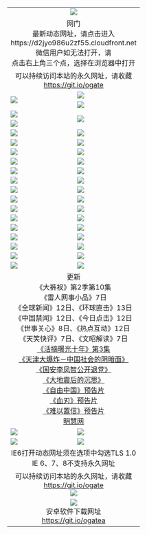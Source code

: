 ﻿<table>
  <tr></tr>
  <tr><td colspan=2 align=center><img src="https://cloud.githubusercontent.com/assets/11880933/13434984/f430fae2-e012-11e5-814f-c2df1e82b247.jpg" /></td></tr>
  <tr><td colspan=2 align=center>网门<br>最新动态网址，请点击进入
<br>https://d2jyo986u2zf55.cloudfront.net
    <br>微信用户如无法打开，请<br>点击右上角三个点，选择在浏览器中打开</td>
  </tr>
  <tr>
    <td colspan=2 align=center>可以持续访问本站的永久网址，请收藏<br/><a href="https://git.io/ogate" target="_blank">https://git.io/ogate</a></td>
  </tr>
  <tr>
    <td rowspan=2><a href="https://d2jyo986u2zf55.cloudfront.net/ogUP.aspx?name=11DKC.mp4&count=T:2,2:10,1:16&from=github" target="_blank"><img src="https://cloud.githubusercontent.com/assets/11880933/13720229/398b781e-e83e-11e5-939a-61d262e10cd7.jpg" /></a></td> 
    <td><div><a href="https://d2jyo986u2zf55.cloudfront.net/ogUP.aspx?name=LRWS.mp4&count=7B:9,6B:44,5A:10,5B:35,4A:14,4B:19,3A:10,3B:26,2A:16,2B:21,1A:23,1B:29&current=7B:9" target="_blank"><img src="https://cloud.githubusercontent.com/assets/11880933/13720232/48ae8ffc-e83e-11e5-8957-1a8c5558dd3f.jpg" /></a></td>
   </tr>
  <tr>
    <td><a href="https://d2jyo986u2zf55.cloudfront.net/ogNiceVedio.aspx" target="_blank"><img src="https://cloud.githubusercontent.com/assets/11880933/13722375/2f085b92-e87e-11e5-9089-eaa063a04eed.jpg" /></a></td>
  </tr>
  <tr>
    <td><a href="https://d2jyo986u2zf55.cloudfront.net/ogUP.aspx?name=JQR.mp4&count=2" target="_blank"><img src="https://cloud.githubusercontent.com/assets/11880933/13720243/d4e40362-e83e-11e5-86d6-81baf060a500.jpg" /></a></td>   
    <td rowspan=2><a href="https://d2jyo986u2zf55.cloudfront.net/ogUP.aspx?name=JP.mp4&count=9" target="_blank"><img src="https://cloud.githubusercontent.com/assets/11880933/13720246/da02d6fc-e83e-11e5-95fe-86ad08d9e39f.jpg" /></td>
  </tr>
  <tr>
    <td><a href="https://d2jyo986u2zf55.cloudfront.net/ogUP.aspx?name=WH.mp4" target="_blank"><img src="https://cloud.githubusercontent.com/assets/11880933/13720248/dff9f072-e83e-11e5-806d-d58f9b2bba74.jpg" /></a></td>
  </tr>
  <tr>
    <td><a href="https://d2jyo986u2zf55.cloudfront.net/ogUP.aspx?name=SSZJ.mp4&count=480P:9,S:3" target="_blank"><img src="https://cloud.githubusercontent.com/assets/11880933/13720256/15875644-e83f-11e5-864d-8661b2bd3e61.jpg" /></a></td>
    <td><a href="https://d2jyo986u2zf55.cloudfront.net/ogUP.aspx?name=ZY.mp4&count=2015:16" target="_blank"><img src="https://cloud.githubusercontent.com/assets/11880933/13720257/19d27616-e83f-11e5-97cb-03f7d81d315f.jpg" /></a</td>
  </tr>
  <tr>
    <td><a href="https://d2jyo986u2zf55.cloudfront.net/ogUP.aspx?name=XTFY.mp4&count=B:2,A:24" target="_blank"><img src="https://cloud.githubusercontent.com/assets/11880933/13720258/1ed5660a-e83f-11e5-9a34-0840f298cc0c.jpg" /></a></td>
    <td><a href="https://d2jyo986u2zf55.cloudfront.net/ogUP.aspx?name=1XQK.mp4&count=13" target="_blank"><img src="https://cloud.githubusercontent.com/assets/11880933/13720268/543e2ce6-e83f-11e5-8426-87e8aac8be05.jpg" /></a</td>
  </tr>
  <tr>
    <td><a href="https://d2jyo986u2zf55.cloudfront.net/ogUP.aspx?name=1LYF.mp4&count=2" target="_blank"><img src="https://cloud.githubusercontent.com/assets/11880933/13720279/6f16eb48-e83f-11e5-9556-90e9d1e24d09.jpg" /></a></td>
    <td><a href="https://d2jyo986u2zf55.cloudfront.net/ogUP.aspx?name=1ZGC.mp4&count=6" target="_blank"><img src="https://cloud.githubusercontent.com/assets/11880933/13720281/7e0c9044-e83f-11e5-915d-d63d593fef21.jpg" /></a></td>
  </tr>
  <tr>
    <td><a href="https://d2jyo986u2zf55.cloudfront.net/ogUP.aspx?name=1ZKM.mp4&count=3&current=3" target="_blank"><img src="https://cloud.githubusercontent.com/assets/11880933/13720283/858f1954-e83f-11e5-800b-94708d4ce09e.jpg" /></a></td>  
    <td><a href="https://d2jyo986u2zf55.cloudfront.net/ogUP.aspx?name=1WWY.mp4&count=6&current=6" target="_blank"><img src="https://cloud.githubusercontent.com/assets/11880933/13720286/8fb0ffa6-e83f-11e5-8873-bfd1abd9ad97.jpg" /></a></td>
  </tr>
  <tr>
    <td><a href="https://d2jyo986u2zf55.cloudfront.net/ogUP.aspx?name=10JGY.mp4&count=3" target="_blank"><img src="https://cloud.githubusercontent.com/assets/11880933/13720287/99e41986-e83f-11e5-9be2-70cc7ff44cf6.jpg" /></a></td>
    <td><a href="https://d2jyo986u2zf55.cloudfront.net/ogUP.aspx?name=10CYS.mp4&count=2" target="_blank"><img src="https://cloud.githubusercontent.com/assets/11880933/13720292/a531a128-e83f-11e5-88ec-42f8d394e971.jpg" /></a></td>
  </tr>
  <tr>
    <td><a href="https://d2jyo986u2zf55.cloudfront.net/ogUP.aspx?name=4SQQ.mp4&list=4SQQ" target="_blank"><img src="https://cloud.githubusercontent.com/assets/11880933/13720313/58ed0734-e840-11e5-8924-2fa159a25712.jpg"/></a></td>
    <td><a href="https://d2jyo986u2zf55.cloudfront.net/ogUP.aspx?name=4SHQ.mp4&list=4SHQ" target="_blank"><img src="https://cloud.githubusercontent.com/assets/11880933/13720316/5fa51058-e840-11e5-874b-88ac4c55f722.jpg"/></a></td>
  </tr>
  <tr>
    <td><a href="https://d2jyo986u2zf55.cloudfront.net/ogUP.aspx?name=4SZG.mp4&list=4SZG" target="_blank"><img src="https://cloud.githubusercontent.com/assets/11880933/13720318/66b96f06-e840-11e5-95f8-6f36988c3c33.jpg"/></a></td>
    <td><a href="https://d2jyo986u2zf55.cloudfront.net/ogUP.aspx?name=4SDJ.mp4&list=4SDJ" target="_blank"><img src="https://cloud.githubusercontent.com/assets/11880933/13720321/6c3c9fa2-e840-11e5-9b0c-ccad1db90215.jpg"/></a></td>
  </tr>
  <tr>
    <td><a href="https://d2jyo986u2zf55.cloudfront.net/ogUP.aspx?name=4SGX.mp4&list=4SGX" target="_blank"><img src="https://cloud.githubusercontent.com/assets/11880933/13720322/70a9bf48-e840-11e5-95d7-0c6bab71dda8.jpg"/></a></td>
    <td><a href="https://d2jyo986u2zf55.cloudfront.net/ogUP.aspx?name=4SHD.mp4&list=4SHD" target="_blank"><img src="https://cloud.githubusercontent.com/assets/11880933/13720323/76307ac4-e840-11e5-8838-7b45a49fe047.jpg"/></a></td>
  </tr>
  <tr>
    <td><a href="https://d2jyo986u2zf55.cloudfront.net/ogUP.aspx?name=4CTX.mp4&list=4CTX" target="_blank"><img src="https://cloud.githubusercontent.com/assets/11880933/13720324/7f8b2bd2-e840-11e5-81d9-54b445f0fe10.jpg"/></a></td>
    <td><a href="https://d2jyo986u2zf55.cloudfront.net/ogUP.aspx?name=4CWZ.mp4&list=4CWZ" target="_blank"><img src="https://cloud.githubusercontent.com/assets/11880933/13720325/82940b14-e840-11e5-8b1b-4873e16bc627.jpg"/></a></td>
  </tr>
  <tr>
    <td><a href="https://d2jyo986u2zf55.cloudfront.net/onUP.aspx?name=https://d2t6x1lwzcff38.cloudfront.net/" target="_blank"><img src="https://cloud.githubusercontent.com/assets/11880933/13720340/ef9eb538-e840-11e5-9571-117a2a6c094c.jpg"/></a></td>
    <td><a href="https://d2jyo986u2zf55.cloudfront.net/onUP.aspx?name=https://d240ns8up8earz.cloudfront.net/acenter/" target="_blank"><img src="https://cloud.githubusercontent.com/assets/11880933/13720341/f909b2f8-e840-11e5-90d9-79e40723dc52.jpg" /></a></td>
  </tr>
  <tr>
    <td><a href="https://d2jyo986u2zf55.cloudfront.net/onUP.aspx?name=https://d4508d6vomz2p.cloudfront.net/gb/nsc413.htm" target="_blank"><img src="https://cloud.githubusercontent.com/assets/11880933/13720342/ff1966b6-e840-11e5-8ad7-0f162c2eec7a.jpg" /></a></td>
    <td><a href="https://d2jyo986u2zf55.cloudfront.net/onUP.aspx?name=https://d3bxwq7vzudb5l.cloudfront.net/xtr/gb/prog204.html" target="_blank"><img src="https://cloud.githubusercontent.com/assets/11880933/13720343/0564fd14-e841-11e5-8a2b-213404c39364.jpg" /></a></td>
  </tr>
  <tr>
    <td><a href="https://d2jyo986u2zf55.cloudfront.net/onUP.aspx?name=https://d3aj00iefsmfgc.cloudfront.net/" target="_blank"><img src="https://cloud.githubusercontent.com/assets/11880933/13720344/092fda4a-e841-11e5-8f39-d79ece2fef1e.jpg" /></a></td>
    <td><a href="https://d2jyo986u2zf55.cloudfront.net/onUP.aspx?name=https://d1sbg9daat0zu5.cloudfront.net/" target="_blank"><img src="https://cloud.githubusercontent.com/assets/11880933/13720345/0c9c5c44-e841-11e5-8cea-a34838b79629.jpg" /></a></td>
  </tr>
  <tr>
    <td><a href="https://d2jyo986u2zf55.cloudfront.net/ogUP.aspx?name=0FG.zip" target="_blank"><img src="https://cloud.githubusercontent.com/assets/11880933/13720361/76f697f8-e841-11e5-870b-25eba32b74b2.jpg" /></a></td>
    <td><a href="https://d2jyo986u2zf55.cloudfront.net/ogUP.aspx?name=0FGA.apk" target="_blank"><img src="https://cloud.githubusercontent.com/assets/11880933/13720362/7b574838-e841-11e5-940b-8d7fe6f4ff24.jpg" /></a></td>
  </tr>
  <tr>
    <td><a href="https://d2jyo986u2zf55.cloudfront.net/ogUP.aspx?name=0U.zip" target="_blank"><img src="https://cloud.githubusercontent.com/assets/11880933/13720363/83ff6c36-e841-11e5-9f92-238ea6000455.jpg" /></a></td>
    <td><a href="https://d2jyo986u2zf55.cloudfront.net/ogUP.aspx?name=0UA.apk" target="_blank"><img src="https://cloud.githubusercontent.com/assets/11880933/13720366/883f59aa-e841-11e5-9d33-094125d8e08d.jpg" /></a></td>
  </tr>
  <tr>
    <td><a href="https://d2jyo986u2zf55.cloudfront.net/ogUP.aspx?name=0iPPOTV.zip" target="_blank"><img src="https://cloud.githubusercontent.com/assets/11880933/13720367/91cb424a-e841-11e5-8d29-3cc8d9aaa560.jpg" /></a></td>
    <td><a href="https://d2jyo986u2zf55.cloudfront.net/ogUP.aspx?name=0iNTD.apk" target="_blank"><img src="https://cloud.githubusercontent.com/assets/11880933/13720368/95ea06ae-e841-11e5-872f-28244627611a.jpg" /></a></td>
  </tr>
  <tr>
    <td colspan=2 align=center>更新<br>
      《大裤衩》第2季第10集<br>
      《雷人网事小品》7日<br>
      《全球新闻》12日、《环球直击》13日<br>
      《中国禁闻》12日、《今日点击》12日<br>
      《世事关心》8日、《热点互动》12日<br>
      《天笑快评》7日、《文昭解读》7日<br>
      <a href="https://d2jyo986u2zf55.cloudfront.net/ogUP.aspx?name=SSZJ.mp4&count=480P:9,S:3&current=S:3" target="_blank">《活摘曝光十年》第3集</a><br>
      <a href="https://d2jyo986u2zf55.cloudfront.net/ogUP.aspx?name=4TJDBZ.mp4" target="_blank">《天津大爆炸－中国社会的阴暗面》</a><br>
      <a href="https://d2jyo986u2zf55.cloudfront.net/ogUP.aspx?name=4LFZ.mp4" target="_blank">《国安李凤智公开退党》</a><br>
      <a href="https://d2jyo986u2zf55.cloudfront.net/ogUP.aspx?name=4DDZHDCS.mp4" target="_blank">《大地震后的沉思》</a><br>
      <a href="https://d2jyo986u2zf55.cloudfront.net/ogUP.aspx?name=11ZYZG0.mp4" target="_blank">《自由中国》预告片</a><br>
      <a href="https://d2jyo986u2zf55.cloudfront.net/ogUP.aspx?name=11XR.mp4" target="_blank">《血刃》预告片</a><br>
      <a href="https://d2jyo986u2zf55.cloudfront.net/ogUP.aspx?name=11NYZX.mp4&count=2" target="_blank">《难以置信》预告片</a><br>
      <a href="https://d2jyo986u2zf55.cloudfront.net/onUP.aspx?name=https://www.minghui.org/" target="_blank">明慧网</a></td>
    </td>
  </tr>
  <tr>
    <td><a href="https://d2jyo986u2zf55.cloudfront.net/ogNice.aspx" target="_blank"><img src="https://cloud.githubusercontent.com/assets/11880933/13720378/f84bb392-e841-11e5-8739-815049dd6ff8.jpg" /></a></td>
    <td><a href="https://d2jyo986u2zf55.cloudfront.net/onCO.aspx?ob=600%E4%BA%8B%E7%89%A9&op=%E5%A2%9E%E5%88%A0%E6%94%B9&args=WH1~%23%E7%B1%BB%E5%9E%8B6%E6%96%B0%E9%97%BB%7c%23%E7%B1%BB%E5%9E%8B6%E8%AF%84%E8%AE%BA&mode=" target="_blank"><img src="https://cloud.githubusercontent.com/assets/11880933/13720380/04d76a16-e842-11e5-8833-e627daa88802.jpg" /></a></td> 
  </tr>
  <tr>
    <td><a href="https://d2jyo986u2zf55.cloudfront.net/ogDY.aspx" target="_blank"><img src="https://cloud.githubusercontent.com/assets/11880933/13720384/11817090-e842-11e5-9571-7dc2f1af9f42.jpg" /></a></td>
    <td><a href="https://d2jyo986u2zf55.cloudfront.net/ogST.aspx" target="_blank"><img src="https://cloud.githubusercontent.com/assets/11880933/13720385/1467ea3c-e842-11e5-86df-c96c9a556aaf.jpg" /></a></td> 
  </tr>
  <tr>
    <td colspan=2 align=center>IE6打开动态网址须在选项中勾选TLS 1.0<br/>IE 6、7、8不支持永久网址<br/>
      <!--微信可扫描以下临时二维码<br/>https://bit.ly/1mBQHW8<br/><a href="https://d2jyo986u2zf55.cloudfront.net/Up/0WMGDL3.png" target="_blank"><img src="https://d2jyo986u2zf55.cloudfront.net/Up/0WMGD3.png"/></a><br-->
  </tr>
  <tr>
    <td colspan=2 align=center>可以持续访问本站的永久网址，请收藏<br/><a href="https://git.io/ogate" target="_blank">https://git.io/ogate</a><br/><a href="https://d2jyo986u2zf55.cloudfront.net/Up/0WMGDL2.png" target="_blank"><img src="https://d2jyo986u2zf55.cloudfront.net/Up/0WMGD2.png"/></a></td>
  </tr>
  <tr>
    <td colspan=2 align=center><a href="https://d2jyo986u2zf55.cloudfront.net/ogUP.aspx?name=0oGate.apk" target="_blank"><img src="https://cloud.githubusercontent.com/assets/11880933/13720399/75e143ee-e842-11e5-9f0a-1421f423c80f.jpg" /></a><br>安卓软件下载网址<br><a href="https://git.io/ogatea">https://git.io/ogatea</a></td>
  </tr>
  <!--tr>
    <td colspan=2 align=center>可能失效的动态网址
    </td>
  </tr-->
</table>
